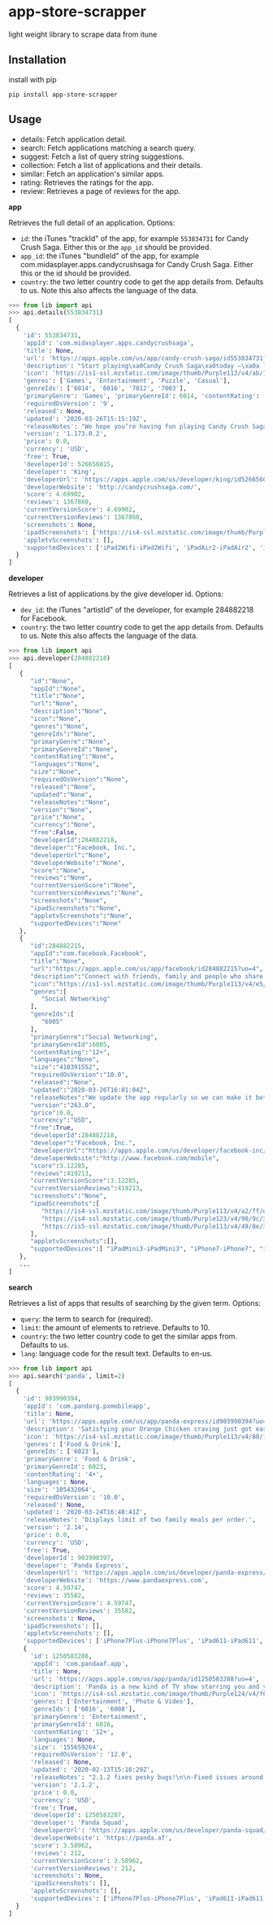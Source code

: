 # app-store-scrapper
light weight library to scrape data from itune

## Installation

install with pip

```pip install app-store-scrapper```

## Usage

- details: Fetch application detail.
- search: Fetch applications matching a search query.
- suggest: Fetch a list of query string suggestions.
- collection: Fetch a list of applications and their details.
- similar: Fetch an application's similar apps.
- rating: Retrieves the ratings for the app.
- review: Retrieves a page of reviews for the app.

**app**

Retrieves the full detail of an application. Options:

  - ```id```: the iTunes "trackId" of the app, for example ```553834731``` for Candy Crush Saga. Either this or the ```app_id``` should be provided.
  - ```app_id```: the iTunes "bundleId" of the app, for example com.midasplayer.apps.candycrushsaga for Candy Crush Saga. Either this or the id should be provided.
  - ```country```: the two letter country code to get the app details from. Defaults to us. Note this also affects the language of the data.
  
```python
>>> from lib import api
>>> api.details(553834731)
[
  {
    'id': 553834731,
    'appId': 'com.midasplayer.apps.candycrushsaga',
    'title': None,
    'url': 'https://apps.apple.com/us/app/candy-crush-saga/id553834731?uo=4',
    'description': "Start playing\xa0Candy Crush Saga\xa0today –\xa0a legendary\xa0puzzle game\xa0loved by millions of players around the world.\n\nWith over a trillion\xa0levels\xa0played, this\xa0sweet\xa0match 3\xa0puzzle game\xa0is one of the most\xa0popular\xa0mobile\xa0games\xa0of all time!\n\nSwitch and match Candies in this\xa0tasty\xa0puzzle\xa0adventure\xa0to progress to the next level for that sweet winning feeling! Solve\xa0puzzles\xa0with quick thinking and smart moves, and be rewarded with delicious rainbow-colored cascades and tasty candy combos!\n\nPlan your moves by\xa0matching 3\xa0or more candies in a row, using boosters wisely in order to overcome those extra sticky\xa0puzzles!\xa0Blast\xa0the chocolate and collect\xa0sweet\xa0candy\xa0across thousands of\xa0levels,\xa0guaranteed to have you craving more!\n\nCandy Crush Saga features:\n\nTHE GAME THAT KEEPS YOU CRAVING MORE\nThousands of the\xa0best levels\xa0and\xa0puzzles\xa0in the\xa0Candy\xa0Kingdom and with more added every 2 weeks your sugar fix is never far away!\xa0\n\nMANY WAYS TO WIN REWARDS\nCheck back daily and spin the Daily Booster Wheel to receive\xa0free\xa0tasty rewards, and take part in time limited challenges to earn\xa0boosters\xa0to help you\xa0level\xa0up!\xa0\n\n\xa0VARIETY OF SUGAR-COATED CHALLENGES\nSweet ways to play:\xa0Game\xa0modes including Target Score, Clear the Jelly, Collect the Ingredients and Order Mode\n\nPLAY ALONE OR WITH FRIENDS\nGet to the\xa0top\xa0of the leaderboard events and compare scores with\xa0friends\xa0and competitors!\n\nLevels\xa0range from\xa0easy\xa0to\xa0hard\xa0for all\xa0adults\xa0to enjoy – accessible on-the-go,\xa0offline\xa0and\xa0online.\nIt's easy to sync the\xa0game\xa0between devices and unlock full game features when connected to the Internet or\xa0Wifi.\nFollow us to get news and updates; facebook.com/CandyCrushSaga, Twitter @CandyCrushSaga, Youtube\xa0https://www.youtube.com/user/CandyCrushOfficial\nVisit\xa0https://community.king.com/en/candy-crush-saga\xa0to access the Community and competitions!\nCandy Crush Saga\xa0is completely\xa0free\xa0to play but some optional in-game items will require payment.\nYou can turn off the payment feature by disabling in-app purchases in your device’s settings.\nBy downloading this\xa0game\xa0you are agreeing to our terms of service;\xa0http://about.king.com/consumer-terms/terms\n\nDo not sell my data: King shares your personal information with advertising partners to personalize ads. Learn more at https://king.com/privacyPolicy.  If you wish to exercise your Do Not Sell My Data rights, you can do so by contacting us via the in game help centre or by going to https://soporto.king.com/\n\nHave fun playing\xa0Candy Crush Saga\xa0the sweetest\xa0match 3\xa0puzzle game\xa0around!\xa0\nIf you enjoy playing\xa0Candy Crush Saga, you may also enjoy its sister\xa0puzzle games;\xa0Candy Crush\xa0Soda\xa0Saga, Candy Crush\xa0Jelly\xa0Saga\xa0and\xa0Candy Crush\xa0Friends\xa0Saga!",
    'icon': 'https://is1-ssl.mzstatic.com/image/thumb/Purple113/v4/ab/1d/30/ab1d309c-e992-fde1-dd24-a05a536122be/source/512x512bb.jpg',
    'genres': ['Games', 'Entertainment', 'Puzzle', 'Casual'],
    'genreIds': ['6014', '6016', '7012', '7003'],
    'primaryGenre': 'Games', 'primaryGenreId': 6014, 'contentRating': '4+', 'languages': None, 'size': '274406400', 
    'requiredOsVersion': '9',
    'released': None,
    'updated': '2020-03-26T15:15:19Z',
    'releaseNotes': "We hope you’re having fun playing Candy Crush Saga! We update the game every week so don't forget to download the latest version to get all the sweet new features and levels!\n\nNew to the game? Don’t be shy, join the fun! \n\nComing back after a break? About time! \n\nLet’s play!",
    'version': '1.173.0.2',
    'price': 0.0,
    'currency': 'USD',
    'free': True,
    'developerId': 526656015,
    'developer': 'King',
    'developerUrl': 'https://apps.apple.com/us/developer/king/id526656015?uo=4',
    'developerWebsite': 'http://candycrushsaga.com/',
    'score': 4.69902,
    'reviews': 1367860,
    'currentVersionScore': 4.69902,
    'currentVersionReviews': 1367860,
    'screenshots': None,
    'ipadScreenshots': ['https://is4-ssl.mzstatic.com/image/thumb/Purple123/v4/cb/2b/fb/cb2bfb5d-3fa6-7b4a-34f6-dd436f81a4f9/pr_source.jpg/552x414bb.jpg', 'https://is5-ssl.mzstatic.com/image/thumb/Purple123/v4/2b/01/1a/2b011aa9-0593-a782-977d-ebf83c1a0216/pr_source.jpg/552x414bb.jpg', 'https://is5-ssl.mzstatic.com/image/thumb/Purple123/v4/bc/ee/e6/bceee65a-1043-6c41-03fb-774a7e19bdeb/pr_source.jpg/552x414bb.jpg', 'https://is5-ssl.mzstatic.com/image/thumb/Purple113/v4/d8/f8/55/d8f85583-f48d-59a7-db54-96b0407f7108/pr_source.jpg/552x414bb.jpg', 'https://is5-ssl.mzstatic.com/image/thumb/Purple113/v4/cb/51/d1/cb51d12d-e118-ae59-c36d-63ac0bae1faa/pr_source.jpg/552x414bb.jpg', 'https://is5-ssl.mzstatic.com/image/thumb/Purple113/v4/56/77/c2/5677c21d-6222-87f9-f052-8686607acd21/mzl.zdiinuds.jpg/552x414bb.jpg'],
    'appletvScreenshots': [],
    'supportedDevices': ['iPad2Wifi-iPad2Wifi', 'iPadAir2-iPadAir2', 'iPadMiniRetinaCellular-iPadMiniRetinaCellular', 'iPadAir2Cellular-iPadAir2Cellular', 'iPhone11ProMax-iPhone11ProMax', 'iPad878-iPad878', 'iPodTouchSeventhGen-iPodTouchSeventhGen', 'iPadMini-iPadMini', 'iPad73-iPad73', 'iPodTouchFifthGen-iPodTouchFifthGen', 'iPhone6sPlus-iPhone6sPlus', 'iPad834-iPad834', 'iPadMini3Cellular-iPadMini3Cellular', 'iPadPro97-iPadPro97', 'iPadThirdGen-iPadThirdGen', 'iPadProCellular-iPadProCellular', 'iPadAir-iPadAir', 'iPhoneSE-iPhoneSE', 'iPadMini4G-iPadMini4G', 'iPhone5c-iPhone5c', 'iPadAir3-iPadAir3', 'iPhone8-iPhone8', 'iPadMini4Cellular-iPadMini4Cellular', 'iPhone7-iPhone7', 'iPhoneXR-iPhoneXR', 'iPadAir3Cellular-iPadAir3Cellular', 'iPad856-iPad856', 'iPhone11Pro-iPhone11Pro', 'iPhone5-iPhone5', 'iPhone11-iPhone11', 'iPadPro97Cellular-iPadPro97Cellular', 'iPad75-iPad75', 'iPhoneXSMax-iPhoneXSMax', 'iPhone5s-iPhone5s', 'iPhone7Plus-iPhone7Plus', 'iPadMini3-iPadMini3', 'iPhone4S-iPhone4S', 'iPadSeventhGenCellular-iPadSeventhGenCellular', 'iPadFourthGen-iPadFourthGen', 'iPadFourthGen4G-iPadFourthGen4G', 'iPhone8Plus-iPhone8Plus', 'iPad23G-iPad23G', 'iPadMini5-iPadMini5', 'iPad71-iPad71', 'iPhoneX-iPhoneX', 'iPadMini4-iPadMini4', 'iPodTouchSixthGen-iPodTouchSixthGen', 'iPad74-iPad74', 'iPhoneXS-iPhoneXS', 'iPad812-iPad812', 'iPadPro-iPadPro', 'iPadMini5Cellular-iPadMini5Cellular', 'iPadThirdGen4G-iPadThirdGen4G', 'iPadAirCellular-iPadAirCellular', 'iPhone6s-iPhone6s', 'iPadSeventhGen-iPadSeventhGen', 'iPad72-iPad72', 'iPhone6-iPhone6', 'iPhone6Plus-iPhone6Plus', 'iPad612-iPad612', 'iPadMiniRetina-iPadMiniRetina', 'iPad611-iPad611', 'iPad76-iPad76']
  }
]
```

**developer**

Retrieves a list of applications by the give developer id. Options:

  - ```dev_id```: the iTunes "artistId" of the developer, for example 284882218 for Facebook.
  - ```country```: the two letter country code to get the app details from. Defaults to us. Note this also affects the language of the data.
  
```python
>>> from lib import api
>>> api.developer(284882218)
[
   {
      "id":"None",
      "appId":"None",
      "title":"None",
      "url":"None",
      "description":"None",
      "icon":"None",
      "genres":"None",
      "genreIds":"None",
      "primaryGenre":"None",
      "primaryGenreId":"None",
      "contentRating":"None",
      "languages":"None",
      "size":"None",
      "requiredOsVersion":"None",
      "released":"None",
      "updated":"None",
      "releaseNotes":"None",
      "version":"None",
      "price":"None",
      "currency":"None",
      "free":False,
      "developerId":284882218,
      "developer":"Facebook, Inc.",
      "developerUrl":"None",
      "developerWebsite":"None",
      "score":"None",
      "reviews":"None",
      "currentVersionScore":"None",
      "currentVersionReviews":"None",
      "screenshots":"None",
      "ipadScreenshots":"None",
      "appletvScreenshots":"None",
      "supportedDevices":"None"
   },
   {
      "id":284882215,
      "appId":"com.facebook.Facebook",
      "title":"None",
      "url":"https://apps.apple.com/us/app/facebook/id284882215?uo=4",
      "description":"Connect with friends, family and people who share the same interests as you. Communicate privately, watch your favorite content, buy and sell items or just spend time with your community. On Facebook, keeping up with the people who matter most is easy. Discover, enjoy and do more together.\n  \nStay up to date with your loved ones:\n  • Share what's on your mind, announce major life events through posts and celebrate the everyday moments with Stories.\n  • Express yourself through your profile and posts, watch, react, interact and stay in touch with your friends, throughout\n  the day.\n\nConnect with people who share your interests with Groups:\n  • With tens of millions of groups, you'll find something for all your interests and discover more groups relevant to you.\n  • Use the Groups tab as a hub to quickly access all your groups content. Find relevant groups based on your interests with the new discovery tool and recommendations.\n\nBecome more involved with your community:\n  • Discover events happening near you, businesses to support, local groups and activities to be part of.\n  • Check out local recommendations from your friends, then coordinate with them and make plans to get together.\n  • Raise funds for a cause that’s important to you, mentor someone who wants help achieving their goals and, in the event of a local crisis, connect with other people to find or give supplies, food or shelter.\n\nEnjoy entertainment together with Watch:\n  • Discover all kinds of content from original shows to creators to trending videos in topics like beauty, sports, and entertainment.\n  • Join conversations, share with others, interact with viewers and creators and watch together like never before.\n\nBuy and sell with Marketplace:\n  • Whether it's an everyday or one-of-a-kind item, you can discover everything from household items to your next car or apartment on Marketplace.\n  • List your own item for sale and conveniently communicate with buyers and sellers through Messenger \n\nRead our Data Use Policy, Terms and other important info in the legal section of our App Store description. \n\nContinued use of GPS running in the background can dramatically decrease battery life. Facebook doesn't run GPS in the background unless you give us permission by turning on optional features that require this.",
      "icon":"https://is1-ssl.mzstatic.com/image/thumb/Purple113/v4/e5/d6/79/e5d6794b-09ca-5c9d-3e26-72229f41775c/source/512x512bb.jpg",
      "genres":[
         "Social Networking"
      ],
      "genreIds":[
         "6005"
      ],
      "primaryGenre":"Social Networking",
      "primaryGenreId":6005,
      "contentRating":"12+",
      "languages":"None",
      "size":"410391552",
      "requiredOsVersion":"10.0",
      "released":"None",
      "updated":"2020-03-26T16:01:04Z",
      "releaseNotes":"We update the app regularly so we can make it better for you. Get the latest version for all of the available Facebook features. This version includes several bug fixes and performance improvements.",
      "version":"263.0",
      "price":0.0,
      "currency":"USD",
      "free":True,
      "developerId":284882218,
      "developer":"Facebook, Inc.",
      "developerUrl":"https://apps.apple.com/us/developer/facebook-inc/id284882218?uo=4",
      "developerWebsite":"http://www.facebook.com/mobile",
      "score":3.12285,
      "reviews":419213,
      "currentVersionScore":3.12285,
      "currentVersionReviews":419213,
      "screenshots":"None",
      "ipadScreenshots":[
         "https://is4-ssl.mzstatic.com/image/thumb/Purple113/v4/a2/ff/e2/a2ffe2cd-22f0-fdd9-0dbb-58a3d5bc1c23/mzl.ghlgunye.png/576x768bb.png",
         "https://is4-ssl.mzstatic.com/image/thumb/Purple123/v4/90/9c/36/909c363a-a230-f747-1e6d-bda15a1f19c3/mzl.ouqckawq.png/552x414bb.png",
         "https://is5-ssl.mzstatic.com/image/thumb/Purple113/v4/49/8e/3f/498e3fa7-19e9-93df-e5ba-8c549747a921/mzl.xbivmonc.png/576x768bb.png"
      ],
      "appletvScreenshots":[],
      "supportedDevices":[ "iPadMini3-iPadMini3", "iPhone7-iPhone7", "iPad76-iPad76", "iPadFourthGen4G-iPadFourthGen4G", "iPadMiniRetina-iPadMiniRetina", "iPad878-iPad878", "iPadAir2-iPadAir2", "iPadPro-iPadPro", "iPad75-iPad75", "iPhone6s-iPhone6s", "iPhoneX-iPhoneX", "iPhone6-iPhone6", "iPhoneXR-iPhoneXR", "iPhone5-iPhone5", "iPadMini4-iPadMini4", "iPadSeventhGen-iPadSeventhGen", "iPadAir2Cellular-iPadAir2Cellular", "iPhoneSE-iPhoneSE", "iPadMini4Cellular-iPadMini4Cellular", "iPad611-iPad611", "iPad856-iPad856", "iPhoneXSMax-iPhoneXSMax", "Watch4-Watch4", "iPodTouchSixthGen-iPodTouchSixthGen", "iPadFourthGen-iPadFourthGen", "iPhoneXS-iPhoneXS", "Watch5-Watch5", "iPadProCellular-iPadProCellular", "iPhone11-iPhone11", "iPhone6sPlus-iPhone6sPlus", "iPadAirCellular-iPadAirCellular", "iPhone11ProMax-iPhone11ProMax", "iPad812-iPad812", "iPad72-iPad72", "iPad834-iPad834", "iPadMini5Cellular-iPadMini5Cellular", "iPadAir3Cellular-iPadAir3Cellular", "iPad612-iPad612", "iPhone8-iPhone8", "iPadPro97-iPadPro97", "iPadMini5-iPadMini5", "iPhone8Plus-iPhone8Plus", "iPhone5s-iPhone5s", "iPad73-iPad73", "iPhone5c-iPhone5c", "iPad71-iPad71", "iPadAir3-iPadAir3","iPhone11Pro-iPhone11Pro", "iPhone7Plus-iPhone7Plus", "iPodTouchSeventhGen-iPodTouchSeventhGen", "iPadMini3Cellular-iPadMini3Cellular", "iPadSeventhGenCellular-iPadSeventhGenCellular", "iPadPro97Cellular-iPadPro97Cellular", "iPhone6Plus-iPhone6Plus", "iPadMiniRetinaCellular-iPadMiniRetinaCellular", "iPad74-iPad74", "iPadAir-iPadAir"]
   },
   ...
]
```

**search**

Retrieves a list of apps that results of searching by the given term. Options:

- ```query```: the term to search for (required).
- ```limit```: the amount of elements to retrieve. Defaults to 10.
- ```country```: the two letter country code to get the similar apps from. Defaults to us.
- ```lang```: language code for the result text. Defaults to en-us.

```python
>>> from lib import api
>>> api.search('panda', limit=2)
[
  {
    'id': 903990394,
    'appId': 'com.pandarg.pxmobileapp',
    'title': None,
    'url': 'https://apps.apple.com/us/app/panda-express/id903990394?uo=4',
    'description': 'Satisfying your Orange Chicken craving just got easier with the new Panda Express app. Order ahead, find your nearest location and set your preferences. Bonus: Running late? Just let us know through the app and your order will be hot when you’re ready for it.',
    'icon': 'https://is4-ssl.mzstatic.com/image/thumb/Purple113/v4/88/1d/a3/881da39f-1bd2-4773-9762-ece2791ef62b/source/512x512bb.jpg',
    'genres': ['Food & Drink'],
    'genreIds': ['6023'],
    'primaryGenre': 'Food & Drink',
    'primaryGenreId': 6023,
    'contentRating': '4+',
    'languages': None,
    'size': '105432064',
    'requiredOsVersion': '10.0',
    'released': None,
    'updated': '2020-03-24T16:48:41Z',
    'releaseNotes': 'Displays limit of two family meals per order.',
    'version': '2.14',
    'price': 0.0,
    'currency': 'USD',
    'free': True,
    'developerId': 903990397,
    'developer': 'Panda Express',
    'developerUrl': 'https://apps.apple.com/us/developer/panda-express/id903990397?uo=4',
    'developerWebsite': 'https://www.pandaexpress.com',
    'score': 4.59747,
    'reviews': 35582,
    'currentVersionScore': 4.59747,
    'currentVersionReviews': 35582,
    'screenshots': None,
    'ipadScreenshots': [],
    'appletvScreenshots': [],
    'supportedDevices': ['iPhone7Plus-iPhone7Plus', 'iPad611-iPad611', 'iPadMini4Cellular-iPadMini4Cellular', 'iPad72-iPad72', 'iPad74-iPad74', 'iPadAir3-iPadAir3', 'iPhoneXSMax-iPhoneXSMax', 'iPadPro97Cellular-iPadPro97Cellular', 'iPhone5s-iPhone5s', 'iPad71-iPad71', 'iPadAir2Cellular-iPadAir2Cellular', 'iPad856-iPad856', 'iPadMini5-iPadMini5', 'iPhone5c-iPhone5c', 'iPadFourthGen4G-iPadFourthGen4G', 'iPadMini3Cellular-iPadMini3Cellular', 'iPadMini3-iPadMini3', 'iPhoneSE-iPhoneSE', 'iPhoneXR-iPhoneXR', 'iPadProCellular-iPadProCellular', 'iPadFourthGen-iPadFourthGen', 'iPadAir3Cellular-iPadAir3Cellular', 'iPhone11-iPhone11', 'iPad76-iPad76', 'iPad612-iPad612', 'iPadPro-iPadPro', 'iPodTouchSixthGen-iPodTouchSixthGen', 'iPad834-iPad834', 'iPad75-iPad75', 'iPadSeventhGenCellular-iPadSeventhGenCellular', 'iPadSeventhGen-iPadSeventhGen', 'iPadAir2-iPadAir2', 'iPadMini5Cellular-iPadMini5Cellular', 'iPhone5-iPhone5', 'iPad878-iPad878', 'iPad73-iPad73', 'iPhone6Plus-iPhone6Plus', 'iPadPro97-iPadPro97', 'iPadMiniRetina-iPadMiniRetina', 'iPhone11ProMax-iPhone11ProMax', 'iPodTouchSeventhGen-iPodTouchSeventhGen', 'iPhoneXS-iPhoneXS', 'iPhone6s-iPhone6s', 'iPhone8Plus-iPhone8Plus', 'iPhone8-iPhone8', 'iPhone6-iPhone6', 'iPadAirCellular-iPadAirCellular', 'iPhone6sPlus-iPhone6sPlus', 'iPadMiniRetinaCellular-iPadMiniRetinaCellular', 'iPhone11Pro-iPhone11Pro', 'iPhoneX-iPhoneX', 'iPadAir-iPadAir', 'iPhone7-iPhone7', 'iPadMini4-iPadMini4', 'iPad812-iPad812']},
    {
      'id': 1250583288,
      'appId': 'com.pandaaf.app',
      'title': None,
      'url': 'https://apps.apple.com/us/app/panda/id1250583288?uo=4',
      'description': 'Panda is a new kind of TV show starring you and your friends. Record and watch new episodes together each week until the season is over.\n\nCreate an avatar, invite friends, record scenes, and start watching your show now!\n\nNeed help?\nReach out to us anytime on Twitter @pandastartup or feedback@panda.af',
      'icon': 'https://is4-ssl.mzstatic.com/image/thumb/Purple124/v4/f6/40/5a/f6405a90-f8e0-80ce-2490-4d2f48d77dff/source/512x512bb.jpg',
      'genres': ['Entertainment', 'Photo & Video'],
      'genreIds': ['6016', '6008'],
      'primaryGenre': 'Entertainment',
      'primaryGenreId': 6016,
      'contentRating': '12+',
      'languages': None,
      'size': '155659264',
      'requiredOsVersion': '12.0',
      'released': None,
      'updated': '2020-02-13T15:16:29Z',
      'releaseNotes': "2.1.2 fixes pesky bugs!\n\n-Fixed issues around downloading episodes \n-Fixed characters not loading into scenes at times\n-Fixed bugs around account creation\n-Fixed various bugs around sending and receiving invites\n-Fixed audio playing out of speakers when using AirPods\n-Fixed the disappearing progress bar bug\n-Reshooting your lines is a smoother process now\n-There is now the ability to download videos! Easier to share your best moments (and more to come soon)\n\nLong video processing times are being fixed in the following update.\n\nWe've got a ton more fixes and features coming soon.\n\nStay tuned for new episodes every friday!",
      'version': '2.1.2',
      'price': 0.0,
      'currency': 'USD',
      'free': True,
      'developerId': 1250583287,
      'developer': 'Panda Squad',
      'developerUrl': 'https://apps.apple.com/us/developer/panda-squad/id1250583287?uo=4',
      'developerWebsite': 'https://panda.af',
      'score': 3.58962,
      'reviews': 212,
      'currentVersionScore': 3.58962,
      'currentVersionReviews': 212,
      'screenshots': None,
      'ipadScreenshots': [],
      'appletvScreenshots': [],
      'supportedDevices': ['iPhone7Plus-iPhone7Plus', 'iPad611-iPad611', 'iPadMini4Cellular-iPadMini4Cellular', 'iPad72-iPad72', 'iPad74-iPad74', 'iPadAir3-iPadAir3', 'iPhoneXSMax-iPhoneXSMax', 'iPadPro97Cellular-iPadPro97Cellular', 'iPhone5s-iPhone5s', 'iPad71-iPad71', 'iPadAir2Cellular-iPadAir2Cellular', 'iPad856-iPad856', 'iPadMini5-iPadMini5', 'iPadMini3Cellular-iPadMini3Cellular', 'iPadMini3-iPadMini3', 'iPhoneSE-iPhoneSE', 'iPhoneXR-iPhoneXR', 'iPadProCellular-iPadProCellular', 'iPadAir3Cellular-iPadAir3Cellular', 'iPhone11-iPhone11', 'iPad76-iPad76', 'iPad612-iPad612', 'iPadPro-iPadPro', 'iPodTouchSixthGen-iPodTouchSixthGen', 'iPad834-iPad834', 'iPad75-iPad75', 'iPadSeventhGenCellular-iPadSeventhGenCellular', 'iPadSeventhGen-iPadSeventhGen', 'iPadAir2-iPadAir2', 'iPadMini5Cellular-iPadMini5Cellular', 'iPad878-iPad878', 'iPad73-iPad73', 'iPhone6Plus-iPhone6Plus', 'iPadPro97-iPadPro97', 'iPadMiniRetina-iPadMiniRetina', 'iPhone11ProMax-iPhone11ProMax', 'iPodTouchSeventhGen-iPodTouchSeventhGen', 'iPhoneXS-iPhoneXS', 'iPhone6s-iPhone6s', 'iPhone8Plus-iPhone8Plus', 'iPhone8-iPhone8', 'iPhone6-iPhone6', 'iPadAirCellular-iPadAirCellular', 'iPhone6sPlus-iPhone6sPlus', 'iPadMiniRetinaCellular-iPadMiniRetinaCellular', 'iPhone11Pro-iPhone11Pro', 'iPhoneX-iPhoneX', 'iPadAir-iPadAir', 'iPhone7-iPhone7', 'iPadMini4-iPadMini4', 'iPad812-iPad812']
  }
]
```


